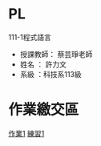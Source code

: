 # PL
111-1程式語言
- 授課教師： 蔡芸琤老師 
- 姓名 ： 許力文 
- 系級 ：科技系113級 

# 作業繳交區
[作業1](https://github.com/HSULW/PL/blob/main/python01.ipynb)
[練習1](https://github.com/HSULW/PL/blob/main/Ex1.ipynb)
